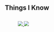 

<!-- Technologies -->
<div id="user-content-toc">
  <ul align="center">
    <summary><h2 style="display: inline-block">Things I Know </h2></summary>
  </ul>
</div>
<p align="center">
  <a href="https://skillicons.dev">
    <img src="https://skillicons.dev/icons?i=c,cpp,cs,html,css,js,ts,docker,git,kubernetes,arduino,mongodb,postman"  />
    <img src="https://skillicons.dev/icons?i=aws,java,mysql,nodejs,py,tensorflow,pytorch,linux,matlab,github,githubactions,react,threejs" />
  </a>
</p>

